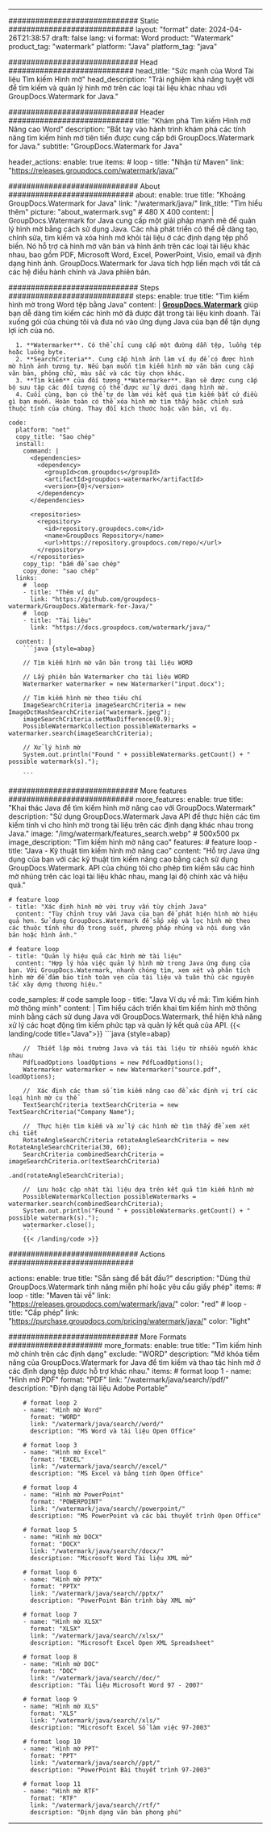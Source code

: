 
---
############################# Static ############################
layout: "format"
date:  2024-04-26T21:38:57
draft: false
lang: vi
format: Word
product: "Watermark"
product_tag: "watermark"
platform: "Java"
platform_tag: "java"

############################# Head ############################
head_title: "Sức mạnh của Word Tài liệu Tìm kiếm Hình mờ"
head_description: "Trải nghiệm khả năng tuyệt vời để tìm kiếm và quản lý hình mờ trên các loại tài liệu khác nhau với GroupDocs.Watermark for Java."

############################# Header ############################
title: "Khám phá Tìm kiếm Hình mờ Nâng cao Word" 
description: "Bắt tay vào hành trình khám phá các tính năng tìm kiếm hình mờ tiên tiến được cung cấp bởi GroupDocs.Watermark for Java."
subtitle: "GroupDocs.Watermark for Java" 

header_actions:
  enable: true
  items:
    #  loop
    - title: "Nhận từ Maven"
      link: "https://releases.groupdocs.com/watermark/java/"
      
############################# About ############################
about:
    enable: true
    title: "Khoảng GroupDocs.Watermark for Java"
    link: "/watermark/java/"
    link_title: "Tìm hiểu thêm"
    picture: "about_watermark.svg" # 480 X 400
    content: |
       GroupDocs.Watermark for Java cung cấp một giải pháp mạnh mẽ để quản lý hình mờ bằng cách sử dụng Java. Các nhà phát triển có thể dễ dàng tạo, chỉnh sửa, tìm kiếm và xóa hình mờ khỏi tài liệu ở các định dạng tệp phổ biến. Nó hỗ trợ cả hình mờ văn bản và hình ảnh trên các loại tài liệu khác nhau, bao gồm PDF, Microsoft Word, Excel, PowerPoint, Visio, email và định dạng hình ảnh. GroupDocs.Watermark for Java tích hợp liền mạch với tất cả các hệ điều hành chính và Java phiên bản.

############################# Steps ############################
steps:
    enable: true
    title: "Tìm kiếm hình mờ trong Word tệp bằng Java"
    content: |
      **[GroupDocs.Watermark](https://products.groupdocs.com/watermark/java/)** giúp bạn dễ dàng tìm kiếm các hình mờ đã được đặt trong tài liệu kinh doanh. Tải xuống gói của chúng tôi và đưa nó vào ứng dụng Java của bạn để tận dụng lợi ích của nó.
      
      1. **Watermarker**. Có thể chỉ cung cấp một đường dẫn tệp, luồng tệp hoặc luồng byte.
      2. **SearchCriteria**. Cung cấp hình ảnh làm ví dụ để có được hình mờ hình ảnh tương tự. Nếu bạn muốn tìm kiếm hình mờ văn bản cung cấp văn bản, phông chữ, màu sắc và các tùy chọn khác.
      3. **Tìm kiếm** của đối tượng **Watermarker**. Bạn sẽ được cung cấp bộ sưu tập các đối tượng có thể được xử lý dưới dạng hình mờ.
      4. Cuối cùng, bạn có thể tự do làm với kết quả tìm kiếm bất cứ điều gì bạn muốn. Hoàn toàn có thể xóa hình mờ tìm thấy hoặc chỉnh sửa thuộc tính của chúng. Thay đổi kích thước hoặc văn bản, ví dụ.
   
    code:
      platform: "net"
      copy_title: "Sao chép"
      install:
        command: |
          <dependencies>
            <dependency>
              <groupId>com.groupdocs</groupId>
              <artifactId>groupdocs-watermark</artifactId>
              <version>{0}</version>
            </dependency>
          </dependencies>

          <repositories>
            <repository>
              <id>repository.groupdocs.com</id>
              <name>GroupDocs Repository</name>
              <url>https://repository.groupdocs.com/repo/</url>
            </repository>
          </repositories>
        copy_tip: "bấm để sao chép"
        copy_done: "sao chép"
      links:
        #  loop
        - title: "Thêm ví dụ"
          link: "https://github.com/groupdocs-watermark/GroupDocs.Watermark-for-Java/"
        #  loop
        - title: "Tài liệu"
          link: "https://docs.groupdocs.com/watermark/java/"
          
      content: |
        ```java {style=abap}

        // Tìm kiếm hình mờ văn bản trong tài liệu WORD

        // Lấy phiên bản Watermarker cho tài liệu WORD
        Watermarker watermarker = new Watermarker("input.docx");

        // Tìm kiếm hình mờ theo tiêu chí
        ImageSearchCriteria imageSearchCriteria = new ImageDctHashSearchCriteria("watermark.jpeg");
        imageSearchCriteria.setMaxDifference(0.9);
        PossibleWatermarkCollection possibleWatermarks = watermarker.search(imageSearchCriteria);

        // Xử lý hình mờ
        System.out.println("Found " + possibleWatermarks.getCount() + " possible watermark(s).");
        
        ```   
        
############################# More features ############################
more_features:
  enable: true
  title: "Khai thác Java để tìm kiếm hình mờ nâng cao với GroupDocs.Watermark"
  description: "Sử dụng GroupDocs.Watermark Java API để thực hiện các tìm kiếm tinh vi cho hình mờ trong tài liệu trên các định dạng khác nhau trong Java."
  image: "/img/watermark/features_search.webp" # 500x500 px
  image_description: "Tìm kiếm hình mờ nâng cao"
  features:
    # feature loop
    - title: "Java - Kỹ thuật tìm kiếm hình mờ nâng cao"
      content: "Hỗ trợ Java ứng dụng của bạn với các kỹ thuật tìm kiếm nâng cao bằng cách sử dụng GroupDocs.Watermark. API của chúng tôi cho phép tìm kiếm sâu các hình mờ nhúng trên các loại tài liệu khác nhau, mang lại độ chính xác và hiệu quả."

    # feature loop
    - title: "Xác định hình mờ với truy vấn tùy chỉnh Java"
      content: "Tùy chỉnh truy vấn Java của bạn để phát hiện hình mờ hiệu quả hơn. Sử dụng GroupDocs.Watermark để sắp xếp và lọc hình mờ theo các thuộc tính như độ trong suốt, phương pháp nhúng và nội dung văn bản hoặc hình ảnh."

    # feature loop
    - title: "Quản lý hiệu quả các hình mờ tài liệu"
      content: "Hợp lý hóa việc quản lý hình mờ trong Java ứng dụng của bạn. Với GroupDocs.Watermark, nhanh chóng tìm, xem xét và phân tích hình mờ để đảm bảo tính toàn vẹn của tài liệu và tuân thủ các nguyên tắc xây dựng thương hiệu."
      
  code_samples:
    # code sample loop
    - title: "Java Ví dụ về mã: Tìm kiếm hình mờ thông minh"
      content: |
        Tìm hiểu cách triển khai tìm kiếm hình mờ thông minh bằng cách sử dụng Java với GroupDocs.Watermark, thể hiện khả năng xử lý các hoạt động tìm kiếm phức tạp và quản lý kết quả của API.
        {{< landing/code title="Java">}}
        ```java {style=abap}
        
        //  Thiết lập môi trường Java và tải tài liệu từ nhiều nguồn khác nhau
        PdfLoadOptions loadOptions = new PdfLoadOptions();
        Watermarker watermarker = new Watermarker("source.pdf", loadOptions);

        //  Xác định các tham số tìm kiếm nâng cao để xác định vị trí các loại hình mờ cụ thể
        TextSearchCriteria textSearchCriteria = new TextSearchCriteria("Company Name");

        //  Thực hiện tìm kiếm và xử lý các hình mờ tìm thấy để xem xét chi tiết
        RotateAngleSearchCriteria rotateAngleSearchCriteria = new RotateAngleSearchCriteria(30, 60);
        SearchCriteria combinedSearchCriteria = imageSearchCriteria.or(textSearchCriteria)
                                                                   .and(rotateAngleSearchCriteria);

        //  Lưu hoặc cập nhật tài liệu dựa trên kết quả tìm kiếm hình mờ
        PossibleWatermarkCollection possibleWatermarks = watermarker.search(combinedSearchCriteria);
        System.out.println("Found " + possibleWatermarks.getCount() + " possible watermark(s).");
        watermarker.close();
        ```
        {{< /landing/code >}}


############################# Actions ############################

actions:
  enable: true
  title: "Sẵn sàng để bắt đầu?"
  description: "Dùng thử GroupDocs.Watermark tính năng miễn phí hoặc yêu cầu giấy phép"
  items:
    #  loop
    - title: "Maven tải về"
      link: "https://releases.groupdocs.com/watermark/java/"
      color: "red"
        #  loop
    - title: "Cấp phép"
      link: "https://purchase.groupdocs.com/pricing/watermark/java/"
      color: "light"


############################# More Formats #####################
more_formats:
    enable: true
    title: "Tìm kiếm hình mờ chính trên các định dạng"
    exclude: "WORD"
    description: "Mở khóa tiềm năng của GroupDocs.Watermark for Java để tìm kiếm và thao tác hình mờ ở các định dạng tệp được hỗ trợ khác nhau."
    items: 
        # format loop 1
        - name: "Hình mờ PDF"
          format: "PDF"
          link: "/watermark/java/search//pdf/"
          description: "Định dạng tài liệu Adobe Portable"

        # format loop 2
        - name: "Hình mờ Word"
          format: "WORD"
          link: "/watermark/java/search//word/"
          description: "MS Word và tài liệu Open Office"
          
        # format loop 3
        - name: "Hình mờ Excel"
          format: "EXCEL"
          link: "/watermark/java/search//excel/"
          description: "MS Excel và bảng tính Open Office"

        # format loop 4
        - name: "Hình mờ PowerPoint"
          format: "POWERPOINT"
          link: "/watermark/java/search//powerpoint/"
          description: "MS PowerPoint và các bài thuyết trình Open Office"

        # format loop 5
        - name: "Hình mờ DOCX"
          format: "DOCX"
          link: "/watermark/java/search//docx/"
          description: "Microsoft Word Tài liệu XML mở"
          
        # format loop 6
        - name: "Hình mờ PPTX"
          format: "PPTX"
          link: "/watermark/java/search//pptx/"
          description: "PowerPoint Bản trình bày XML mở"
          
        # format loop 7
        - name: "Hình mờ XLSX"
          format: "XLSX"
          link: "/watermark/java/search//xlsx/"
          description: "Microsoft Excel Open XML Spreadsheet"

        # format loop 8
        - name: "Hình mờ DOC"
          format: "DOC"
          link: "/watermark/java/search//doc/"
          description: "Tài liệu Microsoft Word 97 - 2007"

        # format loop 9
        - name: "Hình mờ XLS"
          format: "XLS"
          link: "/watermark/java/search//xls/"
          description: "Microsoft Excel Sổ làm việc 97-2003"

        # format loop 10
        - name: "Hình mờ PPT"
          format: "PPT"
          link: "/watermark/java/search//ppt/"
          description: "PowerPoint Bài thuyết trình 97-2003"

        # format loop 11
        - name: "Hình mờ RTF"
          format: "RTF"
          link: "/watermark/java/search//rtf/"
          description: "Định dạng văn bản phong phú"

---
